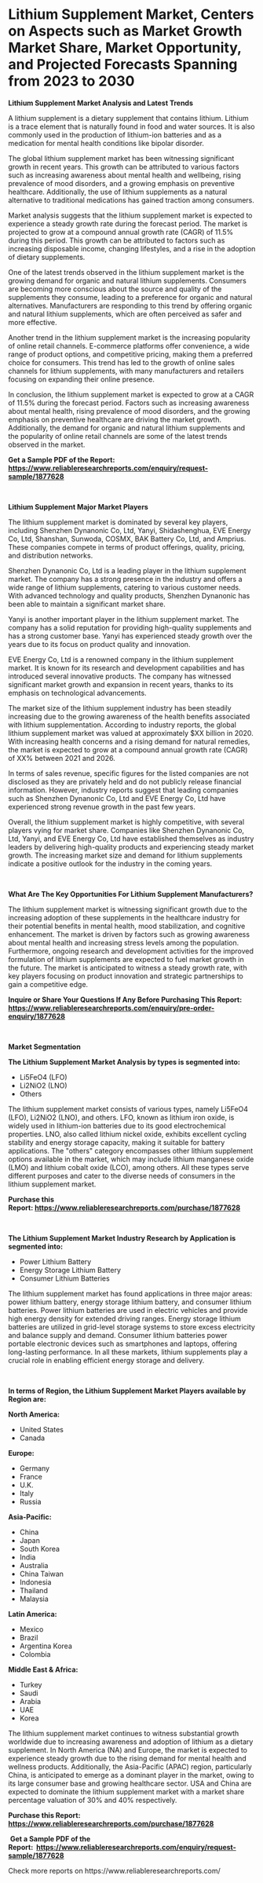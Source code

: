 <p><h1>Lithium Supplement Market, Centers on Aspects such as Market Growth Market Share, Market Opportunity, and Projected Forecasts Spanning from 2023 to 2030</h1></p><p><strong>Lithium Supplement Market Analysis and Latest Trends</strong></p>
<p><p>A lithium supplement is a dietary supplement that contains lithium. Lithium is a trace element that is naturally found in food and water sources. It is also commonly used in the production of lithium-ion batteries and as a medication for mental health conditions like bipolar disorder.</p><p>The global lithium supplement market has been witnessing significant growth in recent years. This growth can be attributed to various factors such as increasing awareness about mental health and wellbeing, rising prevalence of mood disorders, and a growing emphasis on preventive healthcare. Additionally, the use of lithium supplements as a natural alternative to traditional medications has gained traction among consumers.</p><p>Market analysis suggests that the lithium supplement market is expected to experience a steady growth rate during the forecast period. The market is projected to grow at a compound annual growth rate (CAGR) of 11.5% during this period. This growth can be attributed to factors such as increasing disposable income, changing lifestyles, and a rise in the adoption of dietary supplements.</p><p>One of the latest trends observed in the lithium supplement market is the growing demand for organic and natural lithium supplements. Consumers are becoming more conscious about the source and quality of the supplements they consume, leading to a preference for organic and natural alternatives. Manufacturers are responding to this trend by offering organic and natural lithium supplements, which are often perceived as safer and more effective.</p><p>Another trend in the lithium supplement market is the increasing popularity of online retail channels. E-commerce platforms offer convenience, a wide range of product options, and competitive pricing, making them a preferred choice for consumers. This trend has led to the growth of online sales channels for lithium supplements, with many manufacturers and retailers focusing on expanding their online presence.</p><p>In conclusion, the lithium supplement market is expected to grow at a CAGR of 11.5% during the forecast period. Factors such as increasing awareness about mental health, rising prevalence of mood disorders, and the growing emphasis on preventive healthcare are driving the market growth. Additionally, the demand for organic and natural lithium supplements and the popularity of online retail channels are some of the latest trends observed in the market.</p></p>
<p><strong>Get a Sample PDF of the Report:&nbsp; <a href="https://www.reliableresearchreports.com/enquiry/request-sample/1877628">https://www.reliableresearchreports.com/enquiry/request-sample/1877628</a></strong></p>
<p>&nbsp;</p>
<p><strong>Lithium Supplement Major Market Players</strong></p>
<p><p>The lithium supplement market is dominated by several key players, including Shenzhen Dynanonic Co, Ltd, Yanyi, Shidashenghua, EVE Energy Co, Ltd, Shanshan, Sunwoda, COSMX, BAK Battery Co, Ltd, and Amprius. These companies compete in terms of product offerings, quality, pricing, and distribution networks.</p><p>Shenzhen Dynanonic Co, Ltd is a leading player in the lithium supplement market. The company has a strong presence in the industry and offers a wide range of lithium supplements, catering to various customer needs. With advanced technology and quality products, Shenzhen Dynanonic has been able to maintain a significant market share.</p><p>Yanyi is another important player in the lithium supplement market. The company has a solid reputation for providing high-quality supplements and has a strong customer base. Yanyi has experienced steady growth over the years due to its focus on product quality and innovation.</p><p>EVE Energy Co, Ltd is a renowned company in the lithium supplement market. It is known for its research and development capabilities and has introduced several innovative products. The company has witnessed significant market growth and expansion in recent years, thanks to its emphasis on technological advancements.</p><p>The market size of the lithium supplement industry has been steadily increasing due to the growing awareness of the health benefits associated with lithium supplementation. According to industry reports, the global lithium supplement market was valued at approximately $XX billion in 2020. With increasing health concerns and a rising demand for natural remedies, the market is expected to grow at a compound annual growth rate (CAGR) of XX% between 2021 and 2026.</p><p>In terms of sales revenue, specific figures for the listed companies are not disclosed as they are privately held and do not publicly release financial information. However, industry reports suggest that leading companies such as Shenzhen Dynanonic Co, Ltd and EVE Energy Co, Ltd have experienced strong revenue growth in the past few years.</p><p>Overall, the lithium supplement market is highly competitive, with several players vying for market share. Companies like Shenzhen Dynanonic Co, Ltd, Yanyi, and EVE Energy Co, Ltd have established themselves as industry leaders by delivering high-quality products and experiencing steady market growth. The increasing market size and demand for lithium supplements indicate a positive outlook for the industry in the coming years.</p></p>
<p>&nbsp;</p>
<p><strong>What Are The Key Opportunities For Lithium Supplement Manufacturers?</strong></p>
<p><p>The lithium supplement market is witnessing significant growth due to the increasing adoption of these supplements in the healthcare industry for their potential benefits in mental health, mood stabilization, and cognitive enhancement. The market is driven by factors such as growing awareness about mental health and increasing stress levels among the population. Furthermore, ongoing research and development activities for the improved formulation of lithium supplements are expected to fuel market growth in the future. The market is anticipated to witness a steady growth rate, with key players focusing on product innovation and strategic partnerships to gain a competitive edge.</p></p>
<p><strong>Inquire or Share Your Questions If Any Before Purchasing This Report: <a href="https://www.reliableresearchreports.com/enquiry/pre-order-enquiry/1877628">https://www.reliableresearchreports.com/enquiry/pre-order-enquiry/1877628</a></strong></p>
<p>&nbsp;</p>
<p><strong>Market Segmentation</strong></p>
<p><strong>The Lithium Supplement Market Analysis by types is segmented into:</strong></p>
<p><ul><li>Li5FeO4 (LFO)</li><li>Li2NiO2 (LNO)</li><li>Others</li></ul></p>
<p><p>The lithium supplement market consists of various types, namely Li5FeO4 (LFO), Li2NiO2 (LNO), and others. LFO, known as lithium iron oxide, is widely used in lithium-ion batteries due to its good electrochemical properties. LNO, also called lithium nickel oxide, exhibits excellent cycling stability and energy storage capacity, making it suitable for battery applications. The "others" category encompasses other lithium supplement options available in the market, which may include lithium manganese oxide (LMO) and lithium cobalt oxide (LCO), among others. All these types serve different purposes and cater to the diverse needs of consumers in the lithium supplement market.</p></p>
<p><strong>Purchase this Report:&nbsp;<a href="https://www.reliableresearchreports.com/purchase/1877628">https://www.reliableresearchreports.com/purchase/1877628</a></strong></p>
<p>&nbsp;</p>
<p><strong>The Lithium Supplement Market Industry Research by Application is segmented into:</strong></p>
<p><ul><li>Power Lithium Battery</li><li>Energy Storage Lithium Battery</li><li>Consumer Lithium Batteries</li></ul></p>
<p><p>The lithium supplement market has found applications in three major areas: power lithium battery, energy storage lithium battery, and consumer lithium batteries. Power lithium batteries are used in electric vehicles and provide high energy density for extended driving ranges. Energy storage lithium batteries are utilized in grid-level storage systems to store excess electricity and balance supply and demand. Consumer lithium batteries power portable electronic devices such as smartphones and laptops, offering long-lasting performance. In all these markets, lithium supplements play a crucial role in enabling efficient energy storage and delivery.</p></p>
<p>&nbsp;</p>
<p><strong>In terms of Region, the Lithium Supplement Market Players available by Region are:</strong></p>
<p>
    <p> <strong> North America: </strong>
        <ul>
            <li>United States</li>
            <li>Canada</li>
        </ul>
        </p> 
    <p> <strong> Europe: </strong>
        <ul>
            <li>Germany</li>
            <li>France</li>
            <li>U.K.</li>
            <li>Italy</li>
            <li>Russia</li>
        </ul>
        </p> 
    <p> <strong> Asia-Pacific: </strong>
        <ul>
            <li>China</li>
            <li>Japan</li>
            <li>South Korea</li>
            <li>India</li>
            <li>Australia</li>
            <li>China Taiwan</li>
            <li>Indonesia</li>
            <li>Thailand</li>
            <li>Malaysia</li>
        </ul>
        </p> 
    <p> <strong> Latin America: </strong>
        <ul>
            <li>Mexico</li>
            <li>Brazil</li>
            <li>Argentina Korea</li>
            <li>Colombia</li>
        </ul>
        </p> 
    <p> <strong> Middle East & Africa: </strong>
        <ul>
            <li>Turkey</li>
            <li>Saudi</li>
            <li>Arabia</li>
            <li>UAE</li>
            <li>Korea</li>
        </ul>
    </p>
    </p>
<p><p>The lithium supplement market continues to witness substantial growth worldwide due to increasing awareness and adoption of lithium as a dietary supplement. In North America (NA) and Europe, the market is expected to experience steady growth due to the rising demand for mental health and wellness products. Additionally, the Asia-Pacific (APAC) region, particularly China, is anticipated to emerge as a dominant player in the market, owing to its large consumer base and growing healthcare sector. USA and China are expected to dominate the lithium supplement market with a market share percentage valuation of 30% and 40% respectively.</p></p>
<p><strong>Purchase this Report: <a href="https://www.reliableresearchreports.com/purchase/1877628">https://www.reliableresearchreports.com/purchase/1877628</a></strong></p>
<p>&nbsp;<strong>Get a Sample PDF of the Report:&nbsp;&nbsp;<a href="https://www.reliableresearchreports.com/enquiry/request-sample/1877628">https://www.reliableresearchreports.com/enquiry/request-sample/1877628</a></strong></p>
<p><strong></strong></p>
<p>Check more reports on https://www.reliableresearchreports.com/</p>